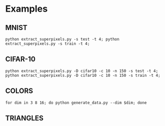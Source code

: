 # Examples

## MNIST
```python extract_superpixels.py -s test -t 4; python extract_superpixels.py -s train -t 4;```

## CIFAR-10
```python extract_superpixels.py -D cifar10 -c 10 -n 150 -s test -t 4; python extract_superpixels.py -D cifar10 -c 10 -n 150 -s train -t 4;```

## COLORS
```for dim in 3 8 16; do python generate_data.py --dim $dim; done```

## TRIANGLES
